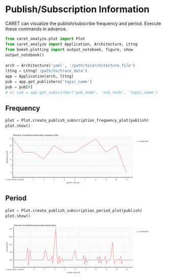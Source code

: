 # Publish/Subscription Information

CARET can visualize the publish/subscribe frequency and period. 
Execute these commands in advance.

```python
from caret_analyze.plot import Plot
from caret_analyze import Application, Architecture, Lttng
from bokeh.plotting import output_notebook, figure, show
output_notebook()

arch = Architecture('yaml', '/path/to/architecture_file')
lttng = Lttng('/path/to/trace_data')
app = Application(arch, lttng)
pub = app.get_publishers('topic_name')
pub = pub[0]
# or sub = app.get_subscirber('pub_node', 'sub_node', 'topic_name')
```

## Frequency

```python
plot = Plot.create_publish_subscription_frequency_plot(publish)
plot.show()
```

![pub_sub_frequency_time_line](../../imgs/pub_sub_frequency_time_line.png)

## Period

```python
plot = Plot.create_publish_subscription_period_plot(publish)
plot.show()
```

![pub_sub_frequency_time_line](../../imgs/pub_sub_period_time_line.png)
